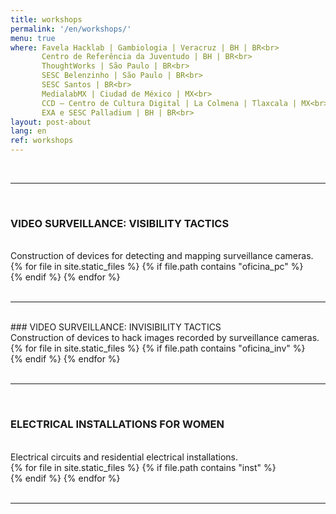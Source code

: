 ```yaml
---
title: workshops
permalink: '/en/workshops/'
menu: true
where: Favela Hacklab | Gambiologia | Veracruz | BH | BR<br>
       Centro de Referência da Juventudo | BH | BR<br>
       ThoughtWorks | São Paulo | BR<br>
       SESC Belenzinho | São Paulo | BR<br>
       SESC Santos | BR<br>
       MedialabMX | Ciudad de México | MX<br>
       CCD – Centro de Cultura Digital | La Colmena | Tlaxcala | MX<br>
       EXA e SESC Palladium | BH | BR<br>
layout: post-about
lang: en
ref: workshops
---
```


<br>

---


<br>

### VIDEO SURVEILLANCE: VISIBILITY TACTICS
<br>
Construction of devices for detecting and mapping surveillance cameras.
<br>
  <div id="swipebox-gallery">
    {% for file in site.static_files %}
      {% if file.path contains "oficina_pc" %}
          <div class="swipebox">
            <img src="{{ site.baseurl }}{{ file.path }}" alt="">
          </div>
      {% endif %}
    {% endfor %}
  </div>
<br>

---

<br>
### VIDEO SURVEILLANCE: INVISIBILITY TACTICS
<br>
Construction of devices to hack images recorded by surveillance cameras.
<br>
  <div id="swipebox-gallery">
    {% for file in site.static_files %}
      {% if file.path contains "oficina_inv" %}
          <div class="swipebox">
            <img src="{{ site.baseurl }}{{ file.path }}" alt="">
          </div>
      {% endif %}
    {% endfor %}
  </div>

<br>

---

<br>

### ELECTRICAL INSTALLATIONS FOR WOMEN
<br>
Electrical circuits and residential electrical installations. 
<br>
  <div id="swipebox-gallery">
    {% for file in site.static_files %}
      {% if file.path contains "inst" %}
          <div class="swipebox">
            <img src="{{ site.baseurl }}{{ file.path }}" alt="">
          </div>
      {% endif %}
    {% endfor %}
  </div>
  
<br>

---